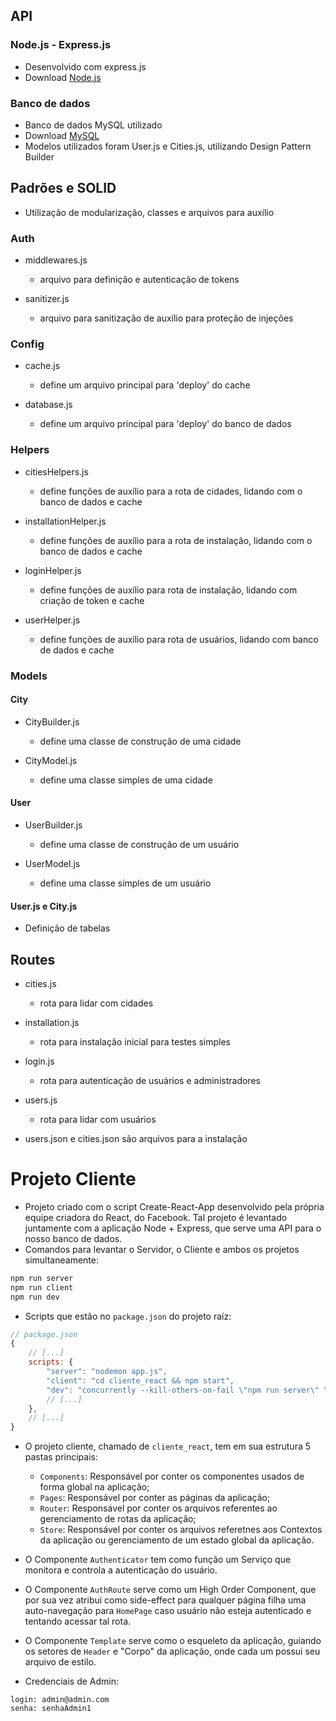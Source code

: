 ## API 
### Node.js - Express.js
- Desenvolvido com express.js
- Download [Node.js](https://nodejs.org/en/download)

### Banco de dados
- Banco de dados MySQL utilizado
- Download [MySQL](https://dev.mysql.com/downloads/installer/)
- Modelos utilizados foram User.js e Cities.js, utilizando Design Pattern Builder

## Padrões e SOLID
- Utilização de modularização, classes e arquivos para auxílio
### Auth
- middlewares.js
    - arquivo para definição e autenticação de tokens

- sanitizer.js
    - arquivo para sanitização de auxílio para proteção de injeções

### Config
- cache.js
    - define um arquivo principal para 'deploy' do cache

- database.js
    - define um arquivo principal para 'deploy' do banco de dados

### Helpers
- citiesHelpers.js
    - define funções de auxílio para a rota de cidades, lidando com o banco de dados e cache

- installationHelper.js
    - define funções de auxílio para a rota de instalação, lidando com o banco de dados e cache 

- loginHelper.js
    - define funções de auxílio para rota de instalação, lidando com criação de token e cache

- userHelper.js
    - define funções de auxílio para rota de usuários, lidando com banco de dados e cache

### Models
#### City
- CityBuilder.js
    - define uma classe de construção de uma cidade

- CityModel.js
    - define uma classe simples de uma cidade

#### User
- UserBuilder.js
    - define uma classe de construção de um usuário

- UserModel.js
    - define uma classe simples de um usuário

#### User.js e City.js
- Definição de tabelas

## Routes
- cities.js
    - rota para lidar com cidades
- installation.js
    - rota para instalação inicial para testes simples
- login.js
    - rota para autenticação de usuários e administradores
- users.js
    - rota para lidar com usuários

- users.json e cities.json são arquivos para a instalação

# Projeto Cliente
- Projeto criado com o script Create-React-App desenvolvido pela própria equipe criadora do React, do Facebook. Tal projeto é levantado juntamente com a aplicação Node + Express, que serve uma API para o nosso banco de dados.
- Comandos para levantar o Servidor, o Cliente e ambos os projetos simultaneamente:
```bash
npm run server
npm run client
npm run dev
```
- Scripts que estão no `package.json` do projeto raíz:
```js
// package.json
{
    // [...]
    scripts: {
        "server": "nodemon app.js",
        "client": "cd cliente_react && npm start",
        "dev": "concurrently --kill-others-on-fail \"npm run server\" \"npm run client\"",
        // [...]
    },
    // [...]
}
```
- O projeto cliente, chamado de `cliente_react`, tem em sua estrutura 5 pastas principais:
  - `Components`: Responsável por conter os componentes usados de forma global na aplicação;
  - `Pages`: Responsável por conter as páginas da aplicação;
  - `Router`: Responsável por conter os arquivos referentes ao gerenciamento de rotas da aplicação;
  - `Store`: Responsável por conter os arquivos referetnes aos Contextos da aplicação ou gerenciamento de um estado global da aplicação.

- O Componente `Authenticator` tem como função um Serviço que monitora e controla a autenticação do usuário.

- O Componente `AuthRoute` serve como um High Order Component, que por sua vez atribui como side-effect para qualquer página filha uma auto-navegação para `HomePage` caso usuário não esteja autenticado e tentando acessar tal rota.

- O Componente `Template` serve como o esqueleto da aplicação, guiando os setores de `Header` e "Corpo" da aplicação, onde cada um possui seu arquivo de estilo.

- Credenciais de Admin:
```
login: admin@admin.com
senha: senhaAdmin1
```
